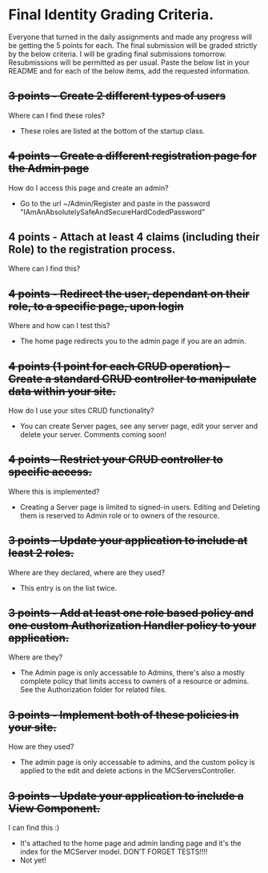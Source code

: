 # Final Identity Grading Criteria.
Everyone that turned in the daily assignments and made any progress will be getting the 5 points for each. The final submission will be graded strictly by the below criteria.  I will be grading final submissions tomorrow.  Resubmissions will be permitted as per usual.
Paste the below list in your README and for each of the below items, add the requested information.

## ~~3 points - Create 2 different types of users~~

Where can I find these roles?
* These roles are listed at the bottom of the startup class.

## ~~4 points - Create a different registration page for the Admin page~~
How do I access this page and create an admin?
* Go to the url ~/Admin/Register and paste in the password "IAmAnAbsolutelySafeAndSecureHardCodedPassword"

## 4 points - Attach at least 4 claims (including their Role) to the registration process.
Where can I find this?

## ~~4 points - Redirect the user, dependant on their role, to a specific page, upon login~~
Where and how can I test this?
* The home page redirects you to the admin page if you are an admin.

## ~~4 points (1 point for each CRUD operation) - Create a standard CRUD controller to manipulate data within your site.~~
How do I use your sites CRUD functionality?
* You can create Server pages, see any server page, edit your server and delete your server. Comments coming soon!

## ~~4 points - Restrict your CRUD controller to specific access.~~
Where this is implemented?
* Creating a Server page is limited to signed-in users. Editing and Deleting them is reserved to Admin role or to owners of the resource.

## ~~3 points - Update your application to include at least 2 roles.~~
Where are they declared, where are they used?
* This entry is on the list twice.

## ~~3 points - Add at least one role based policy and one custom Authorization Handler policy to your application.~~
Where are they?
* The Admin page is only accessable to Admins, there's also a mostly complete policy that limits access to owners of a resource or admins. See the Authorization folder for related files.

## ~~3 points - Implement both of these policies in your site.~~
How are they used?
* The admin page is only accessable to admins, and the custom policy is applied to the edit and delete actions in the MCServersController.

## ~~3 points - Update your application to include a View Component.~~
I can find this :)
* It's attached to the home page and admin landing page and it's the index for the MCServer model.
DON’T FORGET TESTS!!!!
* Not yet!
